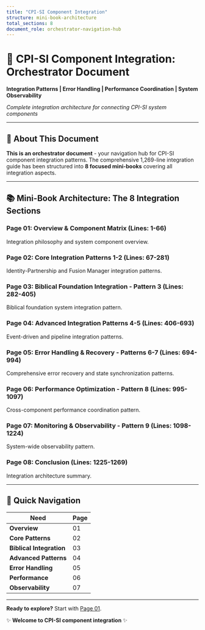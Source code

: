 ```yaml
---
title: "CPI-SI Component Integration"
structure: mini-book-architecture
total_sections: 8
document_role: orchestrator-navigation-hub
---
```


# 🔗 CPI-SI Component Integration: Orchestrator Document

**Integration Patterns | Error Handling | Performance Coordination | System Observability**

*Complete integration architecture for connecting CPI-SI system components*

---

## 📖 About This Document

**This is an orchestrator document** - your navigation hub for CPI-SI component integration patterns. The comprehensive 1,269-line integration guide has been structured into **8 focused mini-books** covering all integration aspects.

---

## 📚 Mini-Book Architecture: The 8 Integration Sections

### Page 01: Overview & Component Matrix (Lines: 1-66)
Integration philosophy and system component overview.

### Page 02: Core Integration Patterns 1-2 (Lines: 67-281)
Identity-Partnership and Fusion Manager integration patterns.

### Page 03: Biblical Foundation Integration - Pattern 3 (Lines: 282-405)
Biblical foundation system integration pattern.

### Page 04: Advanced Integration Patterns 4-5 (Lines: 406-693)
Event-driven and pipeline integration patterns.

### Page 05: Error Handling & Recovery - Patterns 6-7 (Lines: 694-994)
Comprehensive error recovery and state synchronization patterns.

### Page 06: Performance Optimization - Pattern 8 (Lines: 995-1097)
Cross-component performance coordination pattern.

### Page 07: Monitoring & Observability - Pattern 9 (Lines: 1098-1224)
System-wide observability pattern.

### Page 08: Conclusion (Lines: 1225-1269)
Integration architecture summary.

---

## 🎯 Quick Navigation

| **Need**                  | **Page** |
| ------------------------- | -------- |
| **Overview**              | 01       |
| **Core Patterns**         | 02       |
| **Biblical Integration**  | 03       |
| **Advanced Patterns**     | 04       |
| **Error Handling**        | 05       |
| **Performance**           | 06       |
| **Observability**         | 07       |

---

**Ready to explore?** Start with [Page 01](./01-overview-component-matrix.md).

✨ **Welcome to CPI-SI component integration** ✨
